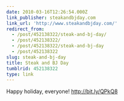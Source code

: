 ```yaml
---
date: 2010-03-16T12:26:54.000Z
link_publisher: steakandbjday.com
link_url: 'http://www.steakandbjday.com/'
redirect_from:
  - /post/452138322/steak-and-bj-day/
  - /post/452138322/
  - /post/452138322/steak-and-bj-day
  - /post/452138322
slug: steak-and-bj-day
title: Steak and BJ Day
tumblrid: 452138322
type: link
---
```

<p>Happy holiday, everyone! <a href="http://bit.ly/QPkQ8">http://bit.ly/QPkQ8</a></p>
